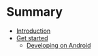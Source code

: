 # Summary

* [Introduction](README.md)
* [Get started](_docs/get_started/README.md)
   * [Developing on Android](_docs/get_started/android.md)
